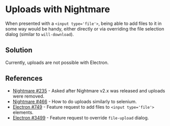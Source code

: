 # Uploads with Nightmare
When presented with a `<input type='file'>`, being able to add files to it in some way would be handy, either directly or via overriding the file selection dialog (similar to `will-download`).

## Solution
Currently, uploads are not possible with Electron.

## References
- [Nightmare #235](https://github.com/segmentio/nightmare/issues/235) - Asked after Nightmare v2.x was released and uploads were removed.
- [Nightmare #466](https://github/com/segmentio/nightmare/issues/466) - How to do uploads similarly to selenium.
- [Electron #749](https://github.com/atom/electron/issues/749) - Feature request to add files to `<input type='file'>` elements.
- [Electron #3499](https://github.com/atom/electron/issues/3999) - Feature request to override `file-upload` dialog.

